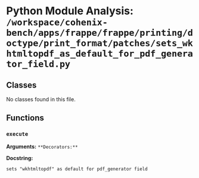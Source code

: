 # Python Module Analysis: `/workspace/cohenix-bench/apps/frappe/frappe/printing/doctype/print_format/patches/sets_wkhtmltopdf_as_default_for_pdf_generator_field.py`

## Classes

No classes found in this file.


## Functions

### `execute`
**Arguments:** ``
**Decorators:** ``

**Docstring:**
```
sets "wkhtmltopdf" as default for pdf_generator field
```

